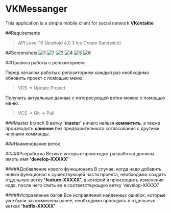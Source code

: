 # VKMessanger

This application is a simple mobile client for social network **VKontakte**

##Requirements
> API Level 15 (Android 4.0.3 Ice Cream Sandwich)

##Screenshots
![1](https://cloud.githubusercontent.com/assets/10827392/15745659/b7ae3118-28db-11e6-8972-7a6568060679.jpg)
![7](https://cloud.githubusercontent.com/assets/10827392/15756849/b45fae94-290b-11e6-8dd9-28b771d66c7a.jpg)
![3](https://cloud.githubusercontent.com/assets/10827392/15745660/b7b45eee-28db-11e6-9853-21836a34b405.jpg)
![4](https://cloud.githubusercontent.com/assets/10827392/15745662/b7b6bd56-28db-11e6-9d21-86b405611376.jpg)
![5](https://cloud.githubusercontent.com/assets/10827392/15745664/b7ba5272-28db-11e6-9e0b-c6541aedc5d1.jpg)
![6](https://cloud.githubusercontent.com/assets/10827392/15745663/b7b83794-28db-11e6-99a3-8e2e765ff164.jpg)

##Правила работы с репозиторием:

Перед началом работы с репозиторием каждый раз необходимо обновить проект с помощью меню:
>VCS -> Update Project

Получить актуальные данные с интересующей ветки можно с помощью меню:
>VCS -> Git -> Pull

###Master branch
В ветку **'master'** ничего нельзя **коммитить**, а также производить **слияние** без предварительного согласования 
с другими членами комманды.

###Наименование веток

#####Разработка
Ветки в которых происходит разработка должны иметь имя **'develop-XXXXX'**

#####Добавление нового функционала
В случае, когда надо добавить новый функционал к существующей части проекта, необходимо
создать отдельную ветку **'feature-XXXXX'**, в которой и производить изменения кода, после 
чего слить ее в соответствующую ветку 'develop-XXXXX'

#####Исправление багов
Все исправления найденных ошибок, которые уже были закоммичены ранее,
необходимо проводить в отдельных ветках **'hotfix-XXXXX'**
